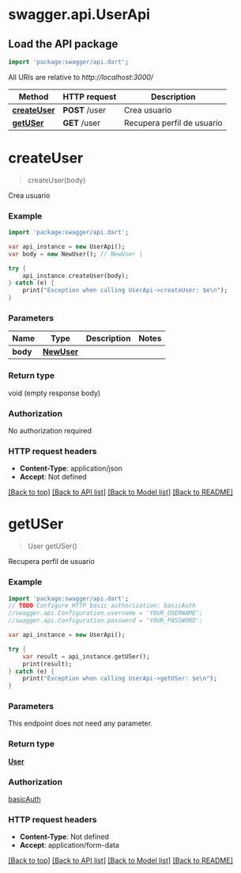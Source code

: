 # swagger.api.UserApi

## Load the API package
```dart
import 'package:swagger/api.dart';
```

All URIs are relative to *http://localhost:3000/*

Method | HTTP request | Description
------------- | ------------- | -------------
[**createUser**](UserApi.md#createUser) | **POST** /user | Crea usuario
[**getUSer**](UserApi.md#getUSer) | **GET** /user | Recupera perfil de usuario

# **createUser**
> createUser(body)

Crea usuario

### Example
```dart
import 'package:swagger/api.dart';

var api_instance = new UserApi();
var body = new NewUser(); // NewUser | 

try {
    api_instance.createUser(body);
} catch (e) {
    print("Exception when calling UserApi->createUser: $e\n");
}
```

### Parameters

Name | Type | Description  | Notes
------------- | ------------- | ------------- | -------------
 **body** | [**NewUser**](NewUser.md)|  | 

### Return type

void (empty response body)

### Authorization

No authorization required

### HTTP request headers

 - **Content-Type**: application/json
 - **Accept**: Not defined

[[Back to top]](#) [[Back to API list]](../README.md#documentation-for-api-endpoints) [[Back to Model list]](../README.md#documentation-for-models) [[Back to README]](../README.md)

# **getUSer**
> User getUSer()

Recupera perfil de usuario

### Example
```dart
import 'package:swagger/api.dart';
// TODO Configure HTTP basic authorization: basicAuth
//swagger.api.Configuration.username = 'YOUR_USERNAME';
//swagger.api.Configuration.password = 'YOUR_PASSWORD';

var api_instance = new UserApi();

try {
    var result = api_instance.getUSer();
    print(result);
} catch (e) {
    print("Exception when calling UserApi->getUSer: $e\n");
}
```

### Parameters
This endpoint does not need any parameter.

### Return type

[**User**](User.md)

### Authorization

[basicAuth](../README.md#basicAuth)

### HTTP request headers

 - **Content-Type**: Not defined
 - **Accept**: application/form-data

[[Back to top]](#) [[Back to API list]](../README.md#documentation-for-api-endpoints) [[Back to Model list]](../README.md#documentation-for-models) [[Back to README]](../README.md)

